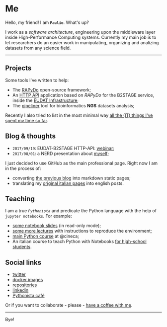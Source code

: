 


# Me

Hello, my friend! I am **`Paulie`**. What's up?

I work as a *software architecture*, engineering upon the middleware layer inside High-Performance Computing systems. Currently my main job is to let researchers do an easier work in manipulating, organizing and analizing datasets from any science field.


---


## Projects

Some tools I've written to help:

- The [RAPyDo](https://github.com/rapydo) open-source framework;
- An [HTTP API](https://eudat-b2stage.github.io/http-api) application based on *RAPyDo* for the B2STAGE service, inside the [EUDAT Infrastructure](https://eudat.eu/);
- The [pipeliner](https://bioinformatics.cineca.it) tool for bioinformatics **NGS** datasets analysis;

Recently I also tried to list in the most minimal way [all the (IT) things I've spent my time so far](chapters/things.md). 


## Blog & thoughts

- `2017/09/19`: EUDAT-B2STAGE HTTP-API: [webinar](chapters/webinars/b2stage);
- `2017/08/01`: a NERD presentation about [myself](chapters/self.md);

I just decided to use GitHub as the main professional page.
Right now I am in the process of:

- converting [the previous blog](https://medium.com/@paolodonorio/latest) into markdown static pages;
- translating my [original italian pages](https://medium.com/@tempo_pause/latest) into english posts.


## Teaching

I am a true *`Pythonista`* and predicate the Python language with the help of `jupyter notebooks`. For example:

- [some notebook slides](http://nbviewer.jupyter.org/format/slides/github/cineca-scai/lectures/blob/sns/material/2017/01_introduction.ipynb#/) (in read-only mode);
- [some more lectures](https://gitlab.hpc.cineca.it/training/data/tree/school-rome-2017) with instructions to reproduce the environment;
- [main Python course](https://eventi.cineca.it/en/hpc/python-computational-science/roma-20170510) at @cineca;
- An italian course to teach Python with Notebooks [for high-school students](http://j.mp/2hcG3Iw).


## Social links

- [twitter](https://twitter.com/paolodonorio)
- [docker images](https://hub.docker.com/u/pdonorio)
- [repositories](https://github.com/pdonorio)
- [linkedin](https://www.linkedin.com/in/pdonorio/)
- [Pythonista café](https://forum.pythonistacafe.com/u/paulie/)

Or if you want to collaborate - please - [have a coffee with me](https://gitter.im/pdonorio/python-coffee).


---

Bye!
